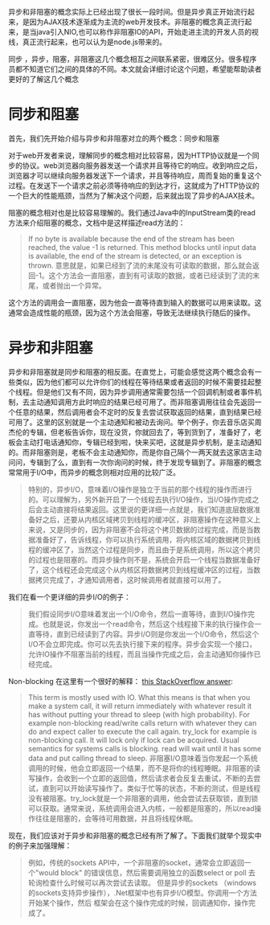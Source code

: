 异步和非阻塞的概念实际上已经出现了很长一段时间。但是异步真正开始流行起来，是因为AJAX技术逐渐成为主流的web开发技术。非阻塞的概念真正流行起来，是当java引入NIO,也可以称作非阻塞IO的API，开始走进主流的开发人员的视线，真正流行起来，也可以认为是node.js带来的。


 同步 ，异步，阻塞，非阻塞这几个概念相互之间联系紧密，很难区分。很多程序员都不知道它们之间的具体的不同。本文就会详细讨论这个问题，希望能帮助读者更好的了解这几个概念

# 同步和阻塞
首先，我们先开始介绍与异步和非阻塞对立的两个概念：同步和阻塞


 对于web开发者来说，理解同步的概念相对比较容易，因为HTTP协议就是一个同步的协议。web浏览器向服务器发送一个请求并且等待它的响应。收到响应之后，浏览器才可以继续向服务器发送下一个请求，并且等待响应，周而复始的重复这个过程。在发送下一个请求之前必须等待响应的到达才行，这就成为了HTTP协议的一个巨大的性能瓶颈，当然为了解决这个问题，后来就出现了异步的AJAX技术。



阻塞的概念相对也是比较容易理解的。我们通过Java中的InputStream类的read方法来介绍阻塞的概念，文档中是这样描述read方法的：

> If no byte is available because the end of the stream has been reached, the value -1 is returned. This method blocks until input data is available, the end of the stream is detected, or an exception is thrown.
意思就是，如果已经到了流的末尾没有可读取的数据，那么就会返回-1。这个方法会一直阻塞，直到有可读取的数据，或者已经读到了流的末尾，或者抛出一个异常。

这个方法的调用会一直阻塞，因为他会一直等待直到输入的数据可以用来读取。这通常会造成性能的瓶颈，因为这个方法会阻塞，导致无法继续执行随后的操作。

# 异步和非阻塞
异步和非阻塞就是同步和阻塞的相反面。在直觉上，可能会感觉这两个概念会有一些类似，因为他们都可以允许你们的线程在等待结果或者返回的时候不需要挂起整个线程。但是他们又有不同，因为异步调用通常需要包括一个回调机制或者事件机制，去主动通知调用方此时响应的结果已经可用了。而非阻塞调用往往会先返回一个任意的结果，然后调用者会不定时的反复去尝试获取返回的结果，直到结果已经可用了。这里的区别就是一个主动通知和被动去询问。举个例子，你去音乐店买周杰伦的专辑，但老板告诉你，现在没货，你就回去了，等到货到了，准备好了，老板会主动打电话通知你，专辑已经到啦，快来买吧，这就是异步机制，是主动通知的。而非阻塞则是，老板不会主动通知你，而是你自己隔个一两天就去这家店主动问问，专辑到了么，直到有一次你询问的时候，终于发现专辑到了。非阻塞的概念常常用于I/O中，而异步的概念则相对应用的比较广泛。

> 特别的，异步I/O，意味着I/O操作是独立于当前的那个线程的操作而进行的。可以理解为，另外新开启了一个线程去执行I/O操作，当I/O操作完成之后会主动直接将结果返回。这里说的更详细一点就是，我们知道底层数据准备好之后，还要从内核区域拷贝到线程的缓冲区，非阻塞操作在这种意义上来说，又是同步的，因为非阻塞不会将这个拷贝数据的过程完成，而是当数据准备好了，告诉线程，你可以执行系统调用，将内核区域的数据拷贝到线程的缓冲区了，当然这个过程是同步，而且由于是系统调用，所以这个拷贝的过程也是阻塞的。而异步操作则不是，系统会开启一个线程当数据准备好了，这个线程还会完成这个从内核区将数据拷贝到线程缓冲区的过程，当数据拷贝完成了，才通知调用者，这时候调用者就直接可以用了。

我们在看一个更详细的异步I/O的例子：

> 我们假设同步I/O意味着发出一个I/O命令，然后一直等待，直到I/O操作完成。也就是说，你发出一个read命令，然后这个线程接下来的执行操作会一直等待，直到已经读到了内容。异步I/O则是你发出一个I/O命令，然后这个I/O不会立即完成。你可以先去执行接下来的程序。异步会实现一个接口，允许IO操作不阻塞当前的线程，而且当操作完成之后，会主动通知你操作已经完成。

Non-blocking 在这里有一个很好的解释： [this StackOverflow answer](http://stackoverflow.com/a/9489547/34956):

 > This term is mostly used with IO. What this means is that when you make a system call, it will return immediately with whatever result it has without putting your thread to sleep (with high probability). For example non-blocking read/write calls return with whatever they can do and expect caller to execute the call again. try_lock for example is non-blocking call. It will lock only if lock can be acquired. Usual semantics for systems calls is blocking. read will wait until it has some data and put calling thread to sleep.
非阻塞I/O意味着当你发起一个系统调用的时候，他会立即返回一个结果，而不是将你的线程睡眠。非阻塞的读写操作，会收到一个立即的返回值，然后请求者会反复去重试，不断的去尝试，直到可以开始读写操作了。类似于忙等的状态，不断的测试，但是线程没有被阻塞。try_lock就是一个非阻塞的调用，他会尝试去获取锁，直到锁可以获取。通常来说，系统调用会进入内核，一般都是阻塞的，所以read操作往往是阻塞的，会等待可用数据，并且将线程休眠。

现在，我们应该对于异步和非阻塞的概念已经有所了解了。下面我们就举个现实中的例子来加强理解：
> 例如，传统的sockets API中，一个非阻塞的socket，通常会立即返回一个"would block" 的错误信息，然后需要调用独立的函数select or poll 去轮询检查什么时候可以再次尝试去读取。
但是异步的sockets （windows的sockets支持异步操作），.Net框架中也有异步I/O模型。你调用一个方法开始某个操作，然后 框架会在这个操作完成的时候，回调通知你，操作完成了。

